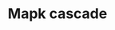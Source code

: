 ---
annotations:
- type: Pathway Ontology
  value: mitogen activated protein kinase signaling pathway
- type: Pathway Ontology
  value: mitogen activated protein kinase signaling pathway
authors:
- Nsalomonis
- MaintBot
- I.Reyes
- Michiel
- Ddigles
- Mkutmon
- Egonw
- Eweitz
description: The MAPK cascades are central signaling pathways that regulate a wide
  variety of stimulated cellular processes, including proliferation, differentiation,
  apoptosis and stress response. Therefore, dysregulation, or improper functioning
  of these cascades, is involved in the induction and progression of diseases such
  as cancer, diabetes, autoimmune diseases, and developmental abnormalities.
last-edited: 2021-05-11
organisms:
- Mus musculus
redirect_from:
- /index.php/Pathway:WP251
- /instance/WP251
schema-jsonld:
- '@context': https://schema.org/
  '@id': https://wikipathways.github.io/pathways/WP251.html
  '@type': Dataset
  creator:
    '@type': Organization
    name: WikiPathways
  description: The MAPK cascades are central signaling pathways that regulate a wide
    variety of stimulated cellular processes, including proliferation, differentiation,
    apoptosis and stress response. Therefore, dysregulation, or improper functioning
    of these cascades, is involved in the induction and progression of diseases such
    as cancer, diabetes, autoimmune diseases, and developmental abnormalities.
  keywords:
  - Map3k1
  - Mapk3
  - Map3k3
  - Map2k6
  - Map3k12
  - Mapk10
  - Braf
  - Map2
  - Mapk12
  - Kras
  - Elk1
  - Mapk1
  - Rasa3
  - Map2k3
  - Map3k2
  - Jun
  - Mapk14
  - Map2k2
  - RapGAPII
  - GTP
  - Map2k7
  - Plcb3
  - Map2k4
  - Sipa1
  - Raf1
  - Hras
  - Araf
  - Map2k1
  - Rras
  - Apoptosis
  - GDP
  - Nras
  - Mbp
  license: CC0
  name: Mapk cascade
seo: CreativeWork
title: Mapk cascade
wpid: WP251
---